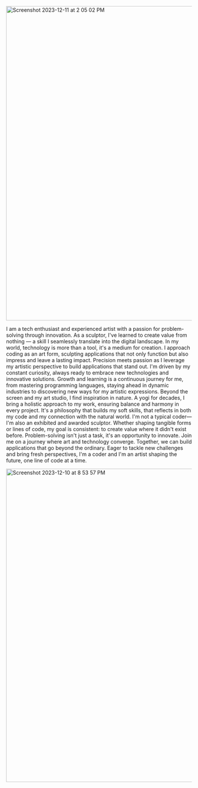 
<img width="853" alt="Screenshot 2023-12-11 at 2 05 02 PM" src="https://github.com/Mirabordem/Mirabordem/assets/130639536/c3012dec-6a99-435a-9165-266129531fed">



I am a tech enthusiast and experienced artist with a passion for problem-solving through innovation. As a sculptor, I've learned to create value from nothing — a skill I seamlessly translate into the digital landscape. In my world, technology is more than a tool, it's a medium for creation. I approach coding as an art form, sculpting applications that not only function but also impress and leave a lasting impact. Precision meets passion as I leverage my artistic perspective to build applications that stand out. I'm driven by my constant curiosity, always ready to embrace new technologies and innovative solutions. Growth and learning is a continuous journey for me, from mastering programming languages, staying ahead in dynamic industries to discovering new ways for my artistic expressions.
Beyond the screen and my art studio, I find inspiration in nature. A yogi for decades, I bring a holistic approach to my work, ensuring balance and harmony in every project. It's a philosophy that builds my soft skills, that reflects in both my code and my connection with the natural world.
I'm not a typical coder—I'm also an exhibited and awarded sculptor. Whether shaping tangible forms or lines of code, my goal is consistent: to create value where it didn't exist before. Problem-solving isn't just a task, it's an opportunity to innovate.
Join me on a journey where art and technology converge. Together, we can build applications that go beyond the ordinary. Eager to tackle new challenges and bring fresh perspectives, I'm a coder and I'm an artist shaping the future, one line of code at a time.



<img width="850" alt="Screenshot 2023-12-10 at 8 53 57 PM" src="https://github.com/Mirabordem/Mirabordem/assets/130639536/cb39b02d-6243-4032-acc5-0fe34e0b6dca">
